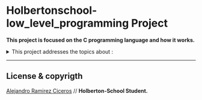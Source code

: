 # Holbertonschool-low_level_programming Project

**This project is focused on the C programming language and how it works.**

<details>
<summary>This project addresses the topics about :</summary>
<br>

- [C Hello_World](https://github.com/FatChicken277/holbertonschool-low_level_programming/tree/master/0x00-hello_world)
- [C Variables, if, else, while](https://github.com/FatChicken277/holbertonschool-low_level_programming/tree/master/0x01-variables_if_else_while)
- [C Functions, nested loops](https://github.com/FatChicken277/holbertonschool-low_level_programming/tree/master/0x02-functions_nested_loops)
- [C Debugging](https://github.com/FatChicken277/holbertonschool-low_level_programming/tree/master/0x03-debugging)
- [C More functions, more nested loops](https://github.com/FatChicken277/holbertonschool-low_level_programming/tree/master/0x04-more_functions_nested_loops)
- [C Pointers, arrays and strings](https://github.com/FatChicken277/holbertonschool-low_level_programming/tree/master/0x05-pointers_arrays_strings)
- [C More pointers, arrays and strings](https://github.com/FatChicken277/holbertonschool-low_level_programming/tree/master/0x06-pointers_arrays_strings)
- [C Even more pointers, arrays and strings](https://github.com/FatChicken277/holbertonschool-low_level_programming/tree/master/0x07-pointers_arrays_strings)

</details>

---

## License & copyrigth

[Alejandro Ramirez Ciceros](https://github.com/FatChicken277) // **Holberton-School Student.**